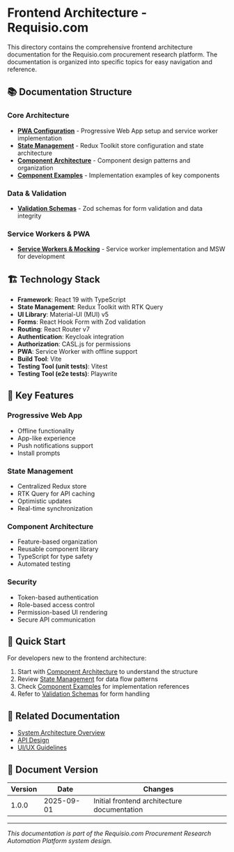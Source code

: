 # Frontend Architecture - Requisio.com

This directory contains the comprehensive frontend architecture documentation for the Requisio.com procurement research platform. The documentation is organized into specific topics for easy navigation and reference.

## 📚 Documentation Structure

### Core Architecture
- **[PWA Configuration](./01-pwa-configuration.md)** - Progressive Web App setup and service worker implementation
- **[State Management](./02-state-management.md)** - Redux Toolkit store configuration and state architecture
- **[Component Architecture](./03-component-architecture.md)** - Component design patterns and organization
- **[Component Examples](./04-component-examples.md)** - Implementation examples of key components

### Data & Validation
- **[Validation Schemas](./05-validation-schemas.md)** - Zod schemas for form validation and data integrity
### Service Workers & PWA
- **[Service Workers & Mocking](./11-service-workers.md)** - Service worker implementation and MSW for development

## 🏗️ Technology Stack

- **Framework**: React 19 with TypeScript
- **State Management**: Redux Toolkit with RTK Query
- **UI Library**: Material-UI (MUI) v5
- **Forms**: React Hook Form with Zod validation
- **Routing**: React Router v7
- **Authentication**: Keycloak integration
- **Authorization**: CASL.js for permissions
- **PWA**: Service Worker with offline support
- **Build Tool**: Vite
- **Testing Tool (unit tests)**: Vitest
- **Testing Tool (e2e tests)**: Playwrite

## 🎯 Key Features

### Progressive Web App
- Offline functionality
- App-like experience
- Push notifications support
- Install prompts

### State Management
- Centralized Redux store
- RTK Query for API caching
- Optimistic updates
- Real-time synchronization

### Component Architecture
- Feature-based organization
- Reusable component library
- TypeScript for type safety
- Automated testing

### Security
- Token-based authentication
- Role-based access control
- Permission-based UI rendering
- Secure API communication

## 📖 Quick Start

For developers new to the frontend architecture:

1. Start with [Component Architecture](./03-component-architecture.md) to understand the structure
2. Review [State Management](./02-state-management.md) for data flow patterns
3. Check [Component Examples](./04-component-examples.md) for implementation references
4. Refer to [Validation Schemas](./05-validation-schemas.md) for form handling

## 🔗 Related Documentation
- [System Architecture Overview](../../../system-design/05-system-architecture.md)
- [API Design](../../../system-design/04-api-design.md)
- [UI/UX Guidelines](../ui/Readme.md)

## 📄 Document Version

| Version | Date | Changes |
|---------|------|---------|
| 1.0.0 | 2025-09-01 | Initial frontend architecture documentation |

---

*This documentation is part of the Requisio.com Procurement Research Automation Platform system design.*